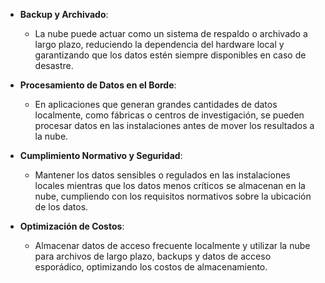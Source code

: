 - **Backup y Archivado**:
    
    - La nube puede actuar como un sistema de respaldo o archivado a largo plazo, reduciendo la dependencia del hardware local y garantizando que los datos estén siempre disponibles en caso de desastre.
- **Procesamiento de Datos en el Borde**:
    
    - En aplicaciones que generan grandes cantidades de datos localmente, como fábricas o centros de investigación, se pueden procesar datos en las instalaciones antes de mover los resultados a la nube.
- **Cumplimiento Normativo y Seguridad**:
    
    - Mantener los datos sensibles o regulados en las instalaciones locales mientras que los datos menos críticos se almacenan en la nube, cumpliendo con los requisitos normativos sobre la ubicación de los datos.
- **Optimización de Costos**:
    
    - Almacenar datos de acceso frecuente localmente y utilizar la nube para archivos de largo plazo, backups y datos de acceso esporádico, optimizando los costos de almacenamiento.